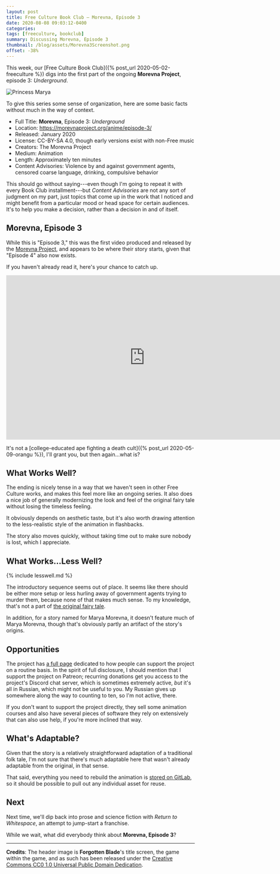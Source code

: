 ```yaml
---
layout: post
title: Free Culture Book Club — Morevna, Episode 3
date: 2020-08-08 09:03:12-0400
categories:
tags: [freeculture, bookclub]
summary: Discussing Morevna, Episode 3
thumbnail: /blog/assets/Morevna3Screenshot.png
offset: -38%
---
```


This week, our [Free Culture Book Club]({% post_url 2020-05-02-freeculture %}) digs into the first part of the ongoing **Morevna Project**, episode 3:  *Underground*.

![Princess Marya](/blog/assets/Morevna3Screenshot.png "Princess Marya")

To give this series some sense of organization, here are some basic facts without much in the way of context.

 * Full Title:  **Morevna**, Episode 3:  *Underground*
 * Location:  <https://morevnaproject.org/anime/episode-3/>
 * Released:  January 2020
 * License:  CC-BY-SA 4.0, though early versions exist with non-Free music
 * Creators:  The Morevna Project
 * Medium:  Animation
 * Length:  Approximately ten minutes
 * Content Advisories:  Violence by and against government agents, censored coarse language, drinking, compulsive behavior

This should go without saying---even though I'm going to repeat it with every Book Club installment---but *Content Advisories* are not any sort of judgment on my part, just topics that come up in the work that I noticed and might benefit from a particular mood or head space for certain audiences.  It's to help you make a decision, rather than a decision in and of itself.

## Morevna, Episode 3

While this is "Episode 3," this was the first video produced and released by the [Morevna Project](https://morevnaproject.org/), and appears to be where their story starts, given that "Episode 4" also now exists.

If you haven't already read it, here's your chance to catch up.

<iframe
  src="https://archive.org/embed/morevna-ep3/morevna-3.0.2-en.avi"
  width="740"
  height="440"
  frameborder="0"
  webkitallowfullscreen="true"
  mozallowfullscreen="true"
  allowfullscreen
>
</iframe>

It's not a [college-educated ape fighting a death cult]({% post_url 2020-05-09-orangu %}), I'll grant you, but then again...what is?

## What Works Well?

The ending is nicely tense in a way that we haven't seen in other Free Culture works, and makes this feel more like an ongoing series.  It also does a nice job of generally modernizing the look and feel of the original fairy tale without losing the timeless feeling.

It obviously depends on aesthetic taste, but it's also worth drawing attention to the less-realistic style of the animation in flashbacks.

The story also moves quickly, without taking time out to make sure nobody is lost, which I appreciate.

## What Works...Less Well?

{% include lesswell.md %}

The introductory sequence seems out of place.  It seems like there should be either more setup or less hurling away of government agents trying to murder them, because none of that makes much sense.  To my knowledge, that's not a part of [the original fairy tale](https://en.wikipedia.org/wiki/The_Death_of_Koschei_the_Deathless).

In addition, for a story named for Marya Morevna, it doesn't feature much of Marya Morevna, though that's obviously partly an artifact of the story's origins.

## Opportunities

The project has [a full page](https://morevnaproject.org/about/contribute/) dedicated to how people can support the project on a routine basis.  In the spirit of full disclosure, I should mention that I support the project on Patreon; recurring donations get you access to the project's Discord chat server, which is sometimes extremely active, *but* it's all in Russian, which might not be useful to you.  My Russian gives up somewhere along the way to counting to ten, so I'm not active, there.

If you don't want to support the project directly, they sell some animation courses and also have several pieces of software they rely on extensively that can also use help, if you're more inclined that way.

## What's Adaptable?

Given that the story is a relatively straightforward adaptation of a traditional folk tale, I'm not sure that there's much adaptable here that wasn't already adaptable from the original, in that sense.

That said, everything you need to rebuild the animation is [stored on GitLab](https://gitlab.com/OpenSourceAnimation/morevna-ep03), so it should be possible to pull out any individual asset for reuse.

## Next

Next time, we'll dip back into prose and science fiction with *Return to Whitespace*, an attempt to jump-start a franchise.

While we wait, what did everybody think about **Morevna, Episode 3**?

* * *

**Credits**:  The header image is **Forgotten Blade**'s title screen, the game within the game, and as such has been released under the [Creative Commons CC0 1.0 Universal Public Domain Dedication](https://creativecommons.org/publicdomain/zero/1.0/).
